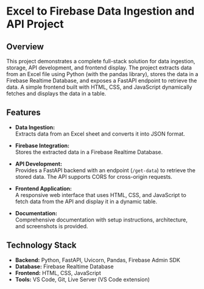 # Excel to Firebase Data Ingestion and API Project

## Overview

This project demonstrates a complete full-stack solution for data ingestion, storage, API development, and frontend display. The project extracts data from an Excel file using Python (with the pandas library), stores the data in a Firebase Realtime Database, and exposes a FastAPI endpoint to retrieve the data. A simple frontend built with HTML, CSS, and JavaScript dynamically fetches and displays the data in a table.

## Features

- **Data Ingestion:**  
  Extracts data from an Excel sheet and converts it into JSON format.
  
- **Firebase Integration:**  
  Stores the extracted data in a Firebase Realtime Database.
  
- **API Development:**  
  Provides a FastAPI backend with an endpoint (`/get-data`) to retrieve the stored data. The API supports CORS for cross-origin requests.
  
- **Frontend Application:**  
  A responsive web interface that uses HTML, CSS, and JavaScript to fetch data from the API and display it in a dynamic table.
  
- **Documentation:**  
  Comprehensive documentation with setup instructions, architecture, and screenshots is provided.

## Technology Stack

- **Backend:** Python, FastAPI, Uvicorn, Pandas, Firebase Admin SDK
- **Database:** Firebase Realtime Database
- **Frontend:** HTML, CSS, JavaScript
- **Tools:** VS Code, Git, Live Server (VS Code extension)
